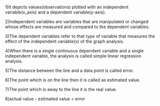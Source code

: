 1)It depicts values(observations) plotted with an independent variable(x_axis) and a dependent variable(y-axis).

2)Independent variables are variables that are manipulated or changed whose effects are measured and compared to the dependent variables.

3)The dependent variables refer to that type of variable that measures the effect of the independent variable(x) of the graph analysis.

4)When there is a single continuous dependent variable and a single independent variable, the analysis is called simple linear regression analysis.

5)The distance between the line and a data point is called error. 

6)The point which is on the line then it is called as estimated value. 

7)The point which is away to the line it is the real value. 

8)actual value - estimated value = error
